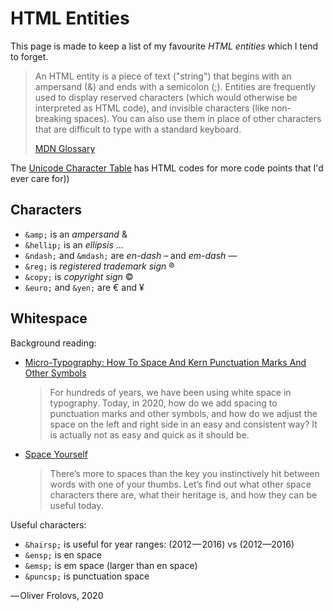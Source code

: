 # HTML Entities

This page is made to keep a list of my favourite _HTML entities_ which I tend to forget.

> An HTML entity is a piece of text ("string") that begins with an ampersand (\&) and ends with a semicolon (;). Entities are frequently used to display reserved characters (which would otherwise be interpreted as HTML code), and invisible characters (like non-breaking spaces). You can also use them in place of other characters that are difficult to type with a standard keyboard. 
> 
> [MDN Glossary](https://developer.mozilla.org/en-US/docs/Glossary/Entity)

The [Unicode Character Table](https://unicode-table.com/en/) has HTML codes for more code points that I'd ever care for))

## Characters

* `&amp;` is an _ampersand_ &amp;
* `&hellip;` is an _ellipsis_ &hellip;
* `&ndash;` and `&mdash;` are _en-dash_ &ndash; and _em-dash_ &mdash;
* `&reg;` is _registered trademark sign_ &reg;
* `&copy;` is _copyright sign_ &copy;
* `&euro;` and `&yen;` are &euro; and &yen;

## Whitespace

Background reading:

* [Micro-Typography: How To Space And Kern Punctuation Marks And Other Symbols](https://www.smashingmagazine.com/2020/05/micro-typography-space-kern-punctuation-marks-symbols/)
  
  > For hundreds of years, we have been using white space in typography. Today, in 2020, how do we add spacing to punctuation marks and other symbols, and how do we adjust the space on the left and right side in an easy and consistent way? It is actually not as easy and quick as it should be.

* [Space Yourself](https://www.smashingmagazine.com/2015/10/space-yourself/)
  
  > There’s more to spaces than the key you instinctively hit between words with one of your thumbs. Let’s find out what other space characters there are, what their heritage is, and how they can be useful today.

Useful characters:

* `&hairsp;` is useful for year ranges: (2012&hairsp;&mdash;&hairsp;2016) vs (2012&mdash;2016)
* `&ensp;` is en space
* `&emsp;` is em space (larger than en space)
* `&puncsp;` is punctuation space

&mdash;&hairsp;Oliver Frolovs, 2020